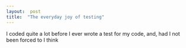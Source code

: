 ```yaml
---  
layout:  post 
title:  "The everyday joy of testing" 
---
```


I coded quite a lot before I ever wrote a test for my code, and, had I not been forced to I think
<!--stackedit_data:
eyJoaXN0b3J5IjpbNzU4ODE3MDYyXX0=
-->